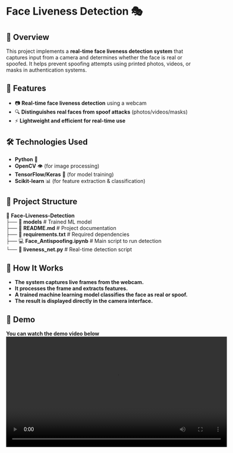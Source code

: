 # **Face Liveness Detection** 🎭  

## **📌 Overview**  
This project implements a **real-time face liveness detection system** that captures input from a camera and determines whether the face is real or spoofed. It helps prevent spoofing attempts using printed photos, videos, or masks in authentication systems.  

## **🚀 Features**  
- 📷 **Real-time face liveness detection** using a webcam  
- 🔍 **Distinguishes real faces from spoof attacks** (photos/videos/masks)  
- ⚡ **Lightweight and efficient for real-time use**  

## **🛠️ Technologies Used**  
- **Python** 🐍  
- **OpenCV** 👁️ (for image processing)  
- **TensorFlow/Keras** 🤖 (for model training)  
- **Scikit-learn** 📊 (for feature extraction & classification)  

## 📂 **Project Structure**  

📁 **Face-Liveness-Detection**  
├── 📂 **models**              # Trained ML model  
├── 📄 **README.md**           # Project documentation  
├── 📜 **requirements.txt**    # Required dependencies  
├── 💻 **Face_Antispoofing.ipynb**   # Main script to run detection  
└── 🎥 **liveness_net.py**      # Real-time detection script  


## **📌 How It Works**
- **The system captures live frames from the webcam.**
- **It processes the frame and extracts features.**
- **A trained machine learning model classifies the face as real or spoof.**
- **The result is displayed directly in the camera interface.**
## **📸 Demo**
**You can watch the demo video below**
<video width="600" controls>
  <source src="https://github.com/Maheshdindur/Face_Liveness_Detection/asset/main/VID_20250205125201.mp4" type="video/mp4">
  Your browser does not support the video tag.
</video>


